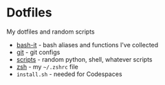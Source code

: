 # Dotfiles

My dotfiles and random scripts

- [bash-it](../bash-it) - bash aliases and functions I've collected
- [git](../git) - git configs
- [scripts](../scripts) - random python, shell, whatever scripts
- [zsh](../zsh/zshrc) - my `~/.zshrc` file
- `install.sh` - needed for Codespaces
